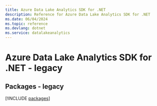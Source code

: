 ```yaml
---
title: Azure Data Lake Analytics SDK for .NET
description: Reference for Azure Data Lake Analytics SDK for .NET
ms.date: 06/04/2024
ms.topic: reference
ms.devlang: dotnet
ms.service: datalakeanalytics
---
```

# Azure Data Lake Analytics SDK for .NET - legacy
## Packages - legacy
[!INCLUDE [packages](data-lake-analytics-index.md)]